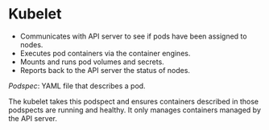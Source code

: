 # Kubelet

- Communicates with API server to see if pods have been assigned to nodes.
- Executes pod containers via the container engines.
- Mounts and runs pod volumes and secrets.
- Reports back to the API server the status of nodes.

_Podspec_: YAML file that describes a pod.

The kubelet takes this podspect and ensures containers described in those podspects are running and healthy.  It only manages containers managed by the API server.